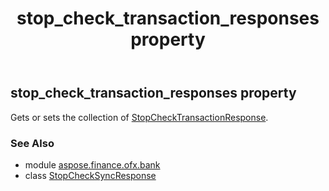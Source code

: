 ﻿---
title: stop_check_transaction_responses property
second_title: Aspose.Finance for Python via .NET API References
description: 
type: docs
weight: 60
url: /python-net/aspose.finance.ofx.bank/stopchecksyncresponse/stop_check_transaction_responses/
is_root: false
---

## stop_check_transaction_responses property


Gets or sets the collection of [StopCheckTransactionResponse](/finance/python-net/aspose.finance.ofx.bank/stopchecktransactionresponse).

### See Also
* module [aspose.finance.ofx.bank](../../)
* class [StopCheckSyncResponse](/finance/python-net/aspose.finance.ofx.bank/stopchecksyncresponse)
